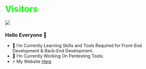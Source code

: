<h1 style="color:#00ff00">Visitors</h1>
<img src="https://camo.githubusercontent.com/49199c3c594c526f193a5049b8e41256ea81cd86e652a71ed4061722beed576b/68747470733a2f2f70726f66696c652d636f756e7465722e676c697463682e6d652f78456c6b6f6d792f636f756e742e737667"/>

### Hello Everyone 👋
- 🌱 I’m Currently Learning Skills and Tools Required for Front-End Development & Back-End Development.
- 🔭 I’m Currently Working On Pentesting Tools.
- ⚡ My Website [ Here ](https://codefoxdev.com)
